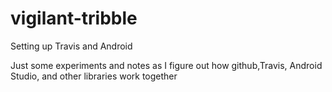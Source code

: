 # vigilant-tribble
Setting up Travis and Android

Just some experiments and notes as I figure out how github,Travis, Android Studio, and other libraries work together
